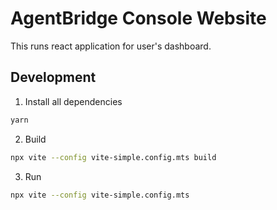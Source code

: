# AgentBridge Console Website

This runs react application for user's dashboard.

## Development

1. Install all dependencies
```bash
yarn
```

2. Build
```bash
npx vite --config vite-simple.config.mts build
```

3. Run
```bash
npx vite --config vite-simple.config.mts
```